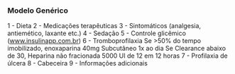 ### Modelo Genérico
1 - Dieta
2 - Medicações terapêuticas 
3 - Sintomáticos (analgesia, antiemético, laxante etc.)
4 - Sedação
5 - Controle glicêmico (www.insulinapp.com.br)
6 - Tromboprofilaxia
	Se >50% do tempo imobilizado, enoxaparina 40mg Subcutâneo 1x ao dia
		Se Clearance abaixo de 30, Heparina não fracionada 5000 UI de 12 em 12 horas
7 - Profilaxia de úlcera
8 - Cabeceira
9 - Informações adicionais